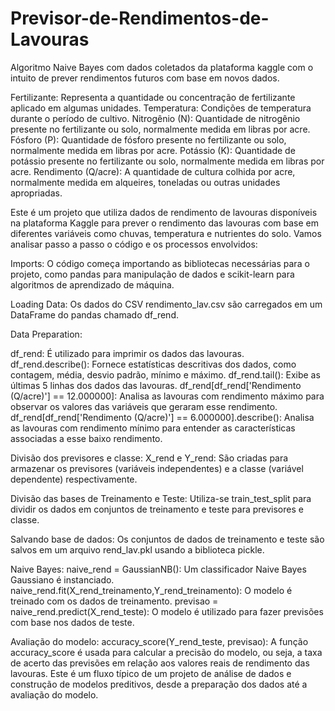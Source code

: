 # Previsor-de-Rendimentos-de-Lavouras
Algoritmo Naive Bayes com dados coletados da plataforma kaggle com o intuito de prever rendimentos futuros com base em novos dados.

Fertilizante: Representa a quantidade ou concentração de fertilizante aplicado em algumas unidades.
Temperatura: Condições de temperatura durante o período de cultivo.
Nitrogênio (N): Quantidade de nitrogênio presente no fertilizante ou solo, normalmente medida em libras por acre.
Fósforo (P): Quantidade de fósforo presente no fertilizante ou solo, normalmente medida em libras por acre.
Potássio (K): Quantidade de potássio presente no fertilizante ou solo, normalmente medida em libras por acre.
Rendimento (Q/acre): A quantidade de cultura colhida por acre, normalmente medida em alqueires, toneladas ou outras unidades apropriadas.

Este é um projeto que utiliza dados de rendimento de lavouras disponíveis na plataforma Kaggle para prever o rendimento das lavouras com base em diferentes variáveis como chuvas, temperatura e nutrientes do solo. Vamos analisar passo a passo o código e os processos envolvidos:

Imports: O código começa importando as bibliotecas necessárias para o projeto, como pandas para manipulação de dados e scikit-learn para algoritmos de aprendizado de máquina.

Loading Data: Os dados do CSV rendimento_lav.csv são carregados em um DataFrame do pandas chamado df_rend.

Data Preparation:

df_rend: É utilizado para imprimir os dados das lavouras.
df_rend.describe(): Fornece estatísticas descritivas dos dados, como contagem, média, desvio padrão, mínimo e máximo.
df_rend.tail(): Exibe as últimas 5 linhas dos dados das lavouras.
df_rend[df_rend['Rendimento (Q/acre)'] == 12.000000]: Analisa as lavouras com rendimento máximo para observar os valores das variáveis que geraram esse rendimento.
df_rend[df_rend['Rendimento (Q/acre)'] == 6.000000].describe(): Analisa as lavouras com rendimento mínimo para entender as características associadas a esse baixo rendimento.

Divisão dos previsores e classe:
X_rend e Y_rend: São criadas para armazenar os previsores (variáveis independentes) e a classe (variável dependente) respectivamente.

Divisão das bases de Treinamento e Teste:
Utiliza-se train_test_split para dividir os dados em conjuntos de treinamento e teste para previsores e classe.

Salvando base de dados: Os conjuntos de dados de treinamento e teste são salvos em um arquivo rend_lav.pkl usando a biblioteca pickle.

Naive Bayes:
naive_rend = GaussianNB(): Um classificador Naive Bayes Gaussiano é instanciado.
naive_rend.fit(X_rend_treinamento,Y_rend_treinamento): O modelo é treinado com os dados de treinamento.
previsao = naive_rend.predict(X_rend_teste): O modelo é utilizado para fazer previsões com base nos dados de teste.

Avaliação do modelo:
accuracy_score(Y_rend_teste, previsao): A função accuracy_score é usada para calcular a precisão do modelo, ou seja, a taxa de acerto das previsões em relação aos valores reais de rendimento das lavouras.
Este é um fluxo típico de um projeto de análise de dados e construção de modelos preditivos, desde a preparação dos dados até a avaliação do modelo.
